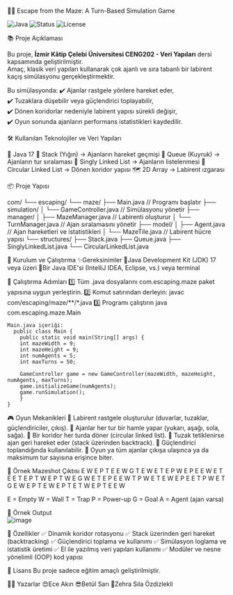  🏃‍♂️ Escape from the Maze: A Turn-Based Simulation Game

![Java](https://img.shields.io/badge/Java-17%2B-red?style=for-the-badge&logo=java)
![Status](https://img.shields.io/badge/Status-Completed-brightgreen?style=for-the-badge)
![License](https://img.shields.io/badge/License-Educational-lightgrey?style=for-the-badge)



📚 Proje Açıklaması

Bu proje, **İzmir Kâtip Çelebi Üniversitesi CENG202 - Veri Yapıları** dersi kapsamında geliştirilmiştir.  
Amaç, klasik veri yapıları kullanarak çok ajanlı ve sıra tabanlı bir labirent kaçış simülasyonu gerçekleştirmektir.

Bu simülasyonda:
✔️ Ajanlar rastgele yönlere hareket eder,  
✔️ Tuzaklara düşebilir veya güçlendirici toplayabilir,  
✔️ Dönen koridorlar nedeniyle labirent yapısı sürekli değişir,  
✔️ Oyun sonunda ajanların performans istatistikleri kaydedilir.  



 🛠️ Kullanılan Teknolojiler ve Veri Yapıları

 🚀 Java 17
 🧱 Stack (Yığın) → Ajanların hareket geçmişi
 🚦 Queue (Kuyruk) → Ajanların tur sıralaması
 🔗 Singly Linked List → Ajanların listelenmesi
 🔄 Circular Linked List → Dönen koridor yapısı
 🗺️ 2D Array → Labirent ızgarası



 📦 Proje Yapısı 

com/
└── escaping/
    └── maze/
        ├── Main.java                // Programı başlatır
        ├── simulation/
        │    └── GameController.java  // Simülasyonu yönetir
        ├── manager/
        │    ├── MazeManager.java     // Labirenti oluşturur
        │    └── TurnManager.java     // Ajan sıralamasını yönetir
        ├── model/
        │    ├── Agent.java           // Ajan hareketleri ve istatistikleri
        │    └── MazeTile.java        // Labirent hücre yapısı
        └── structures/
             ├── Stack.java
             ├── Queue.java
             ├── SinglyLinkedList.java
             └── CircularLinkedList.java



 🚀 Kurulum ve Çalıştırma
   ✨Gereksinimler
      📌Java Development Kit (JDK) 17 veya üzeri
      📌Bir Java IDE'si (IntelliJ IDEA, Eclipse, vs.) veya terminal

 🚀 Çalıştırma Adımları
  1️⃣ Tüm .java dosyalarını com.escaping.maze paket yapısına uygun yerleştirin.
  2️⃣ Komut satırından derleyin:
      javac com/escaping/maze/**/*.java
  3️⃣ Programı çalıştırın 
      java com.escaping.maze.Main

    Main.java içeriği:
      public class Main {
        public static void main(String[] args) {
        int mazeWidth = 9;
        int mazeHeight = 9;
        int numAgents = 5;
        int maxTurns = 50;

        GameController game = new GameController(mazeWidth, mazeHeight, numAgents, maxTurns);
        game.initializeGame(numAgents);
        game.runSimulation();
        }
    }

🎮 Oyun Mekanikleri
  🔹 Labirent rastgele oluşturulur (duvarlar, tuzaklar, güçlendiriciler, çıkış).
  🔹 Ajanlar her tur bir hamle yapar (yukarı, aşağı, sola, sağa).
  🔹 Bir koridor her turda döner (circular linked list).
  🔹 Tuzak tetiklenirse ajan geri hareket eder (stack üzerinden backtrack).
  🔹 Güçlendirici toplandığında kullanılabilir.
  🔹 Oyun ya tüm ajanlar çıkışa ulaşınca ya da maksimum tur sayısına erişince biter.
  
🎉 Örnek Mazeshot Çıktısı
      E W E P T E E W G
      T E W E T E P W E
      P E E W E T E E T
      E P T W E P T W E
      G W E T E P E E W
      T P W E T E W E P
      E E T P W E T G E
      W E P T E W E P T
      E T W E P T E E W

  E = Empty
  W = Wall
  T = Trap
  P = Power-up
  G = Goal
  A = Agent (ajan varsa)

🎊 Örnek Output  
  ![image](https://github.com/user-attachments/assets/1b68077a-a2ce-4d4b-a22f-d11127fd05be)

🎯 Özellikler
✅ Dinamik koridor rotasyonu
✅ Stack üzerinden geri hareket (backtracking)
✅ Güçlendirici toplama ve kullanımı
✅ Simülasyon loglama ve istatistik üretimi
✅ El ile yazılmış veri yapıları kullanımı
✅ Modüler ve nesne yönelimli (OOP) kod yapısı

📝 Lisans
  Bu proje sadece eğitim amaçlı geliştirilmiştir. 

👩‍💻 Yazarlar
  😍Ece Akın
  😎Betül Sarı
  🌻Zehra Sıla Özdizlekli

